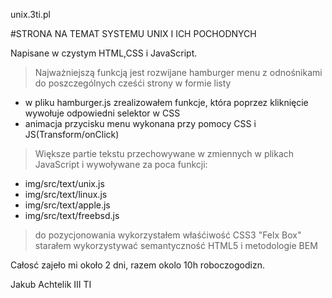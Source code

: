unix.3ti.pl

#STRONA NA TEMAT SYSTEMU UNIX I ICH POCHODNYCH

Napisane w czystym HTML,CSS i JavaScript.

> Najważniejszą funkcją jest rozwijane hamburger menu z odnośnikami do poszczególnych cześći strony w formie listy
- w pliku hamburger.js zrealizowałem funkcje, która  poprzez kliknięcie wywołuje odpowiedni selektor w CSS
- animacja przycisku menu wykonana przy pomocy CSS  i JS(Transform/onClick)
> Większe partie tekstu przechowywane w zmiennych w plikach JavaScript i wywoływane za poca funkcji:
- img/src/text/unix.js
- img/src/text/linux.js
- img/src/text/apple.js
- img/src/text/freebsd.js

> do pozycjonowania wykorzystałem właśćiwość CSS3 "Felx Box"
> starałem wykorzystywać semantyczność HTML5 i metodologie BEM

Całosć zajeło mi około 2 dni, razem okolo 10h roboczogodizn.

Jakub Achtelik III TI